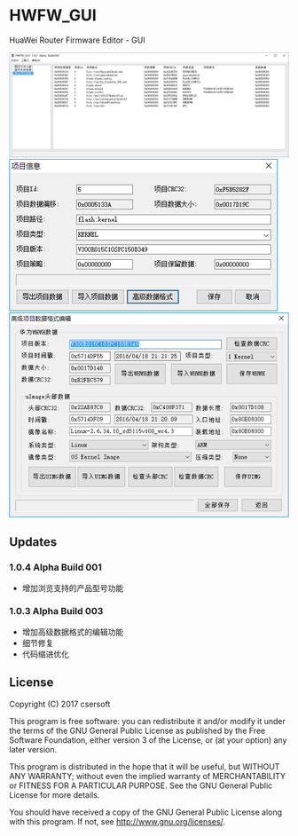 # HWFW_GUI
HuaWei Router Firmware Editor - GUI

![PREVIEW](./Screenshots/SS_1.0.3_1.png)
![PREVIEW](./Screenshots/SS_1.0.3_2.png)
![PREVIEW](./Screenshots/SS_1.0.3_3.png)

Updates
-------

### 1.0.4 Alpha Build 001
- 增加浏览支持的产品型号功能
### 1.0.3 Alpha Build 003
- 增加高级数据格式的编辑功能
- 细节修复
- 代码缩进优化


License
-------

Copyright (C) 2017 csersoft

This program is free software: you can redistribute it and/or modify
it under the terms of the GNU General Public License as published by
the Free Software Foundation, either version 3 of the License, or
(at your option) any later version.

This program is distributed in the hope that it will be useful,
but WITHOUT ANY WARRANTY; without even the implied warranty of
MERCHANTABILITY or FITNESS FOR A PARTICULAR PURPOSE.  See the
GNU General Public License for more details.

You should have received a copy of the GNU General Public License
along with this program.  If not, see <http://www.gnu.org/licenses/>.
